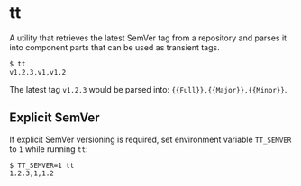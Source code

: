 # tt

A utility that retrieves the latest SemVer tag from a repository and parses it into component parts that can be used as transient tags.

```sh
$ tt
v1.2.3,v1,v1.2
```

The latest tag `v1.2.3` would be parsed into: `{{Full}},{{Major}},{{Minor}}`.

## Explicit SemVer

If explicit SemVer versioning is required, set environment variable `TT_SEMVER` to `1` while running `tt`:

```sh
$ TT_SEMVER=1 tt
1.2.3,1,1.2
```
